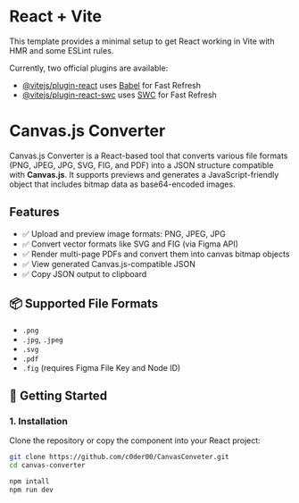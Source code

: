 # React + Vite

This template provides a minimal setup to get React working in Vite with HMR and some ESLint rules.

Currently, two official plugins are available:

- [@vitejs/plugin-react](https://github.com/vitejs/vite-plugin-react/blob/main/packages/plugin-react) uses [Babel](https://babeljs.io/) for Fast Refresh
- [@vitejs/plugin-react-swc](https://github.com/vitejs/vite-plugin-react/blob/main/packages/plugin-react-swc) uses [SWC](https://swc.rs/) for Fast Refresh

 
# Canvas.js Converter

Canvas.js Converter is a React-based tool that converts various file formats (PNG, JPEG, JPG, SVG, FIG, and PDF) into a JSON structure compatible with **Canvas.js**. It supports previews and generates a JavaScript-friendly object that includes bitmap data as base64-encoded images.

## Features

- ✅ Upload and preview image formats: PNG, JPEG, JPG
- ✅ Convert vector formats like SVG and FIG (via Figma API)
- ✅ Render multi-page PDFs and convert them into canvas bitmap objects
- ✅ View generated Canvas.js-compatible JSON
- ✅ Copy JSON output to clipboard

## 📦 Supported File Formats

- `.png`
- `.jpg`, `.jpeg`
- `.svg`
- `.pdf`
- `.fig` (requires Figma File Key and Node ID)

## 🚀 Getting Started

### 1. Installation

Clone the repository or copy the component into your React project:

```bash
git clone https://github.com/c0der00/CanvasConveter.git
cd canvas-converter

npm intall
npm run dev





